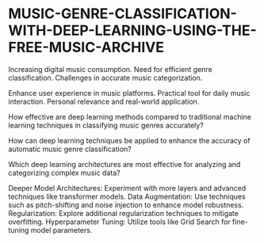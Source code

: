 # MUSIC-GENRE-CLASSIFICATION-WITH-DEEP-LEARNING-USING-THE-FREE-MUSIC-ARCHIVE
Increasing digital music consumption.
Need for efficient genre classification.
Challenges in accurate music categorization.

Enhance user experience in music platforms.
Practical tool for daily music interaction.
Personal relevance and real-world application.

How effective are deep learning methods compared to traditional machine learning techniques in classifying music genres accurately?

How can deep learning techniques be applied to enhance the accuracy of automatic music genre classification?

Which deep learning architectures are most effective for analyzing and categorizing complex music data?

Deeper Model Architectures: Experiment with more layers and advanced techniques like transformer models.
Data Augmentation: Use techniques such as pitch-shifting and noise injection to enhance model robustness.
Regularization: Explore additional regularization techniques to mitigate overfitting.
Hyperparameter Tuning: Utilize tools like Grid Search for fine-tuning model parameters.
